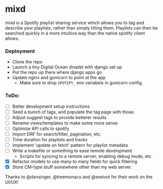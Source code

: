 # mixd

mixd is a Spotify playlist sharing service which allows you to tag and describe your playlists, rather than simply titling them.
Playlists can then be searched quickly in a more intuitive way than the native spotify client allows.

### Deployment
* Clone the repo
* Launch a tiny Digital Ocean droplet with django set up
* Put the repo up there where django apps go
* Update nginx and gunicorn to point at the app
    * Make sure to drop `SPOTIPY_` env variabels in gunicorn config.


### ToDo:
- [ ] Better development setup instructions
- [ ] Seed a bunch of tags, and populate the tag page with those.
- [ ] Adjust suggest tags to provide betterer results
- [ ] Rename views/templates to make some more sense
- [ ] Optimize API calls to spotify
- [ ] Import DRF for search/filter, pagination, etc.
- [ ] Time duration for playlists and tracks
- [ ] Implement 'update on fetch' pattern for playlist metadata
- [ ] Write a makefile or something to ease remote development
    - Scripts for syncing to a remote server, enabling debug mode, etc.
- [x] Refactor models to use many to many fields for quick filtering
- [x] Store CM-type stuff somewhere other than my web server.

Thanks to @dansinger, @treemonaco and @exeivot for their work on the UI/UX!
